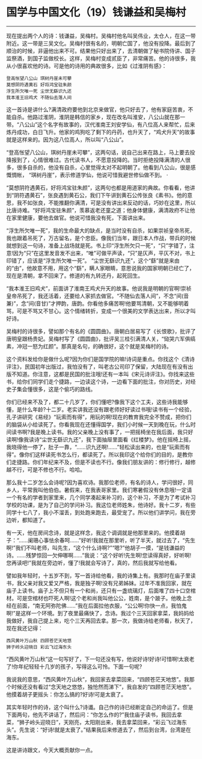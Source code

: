 # 国学与中国文化（19）钱谦益和吴梅村

------

现在提出两个人的诗：钱谦益，吴梅村。吴梅村他名叫吴伟业，太仓人，在这一带附近。这一带是三吴文化。吴梅村很有名的，明朝亡国了，他没有投降。最后到了顺治的时候，非逼他出来不可。结果他只好出来了，去清朝做了秘书院侍讲、国子监祭酒，到国子监做校长。这样，吴梅村变成贰臣了，非常痛苦。他的诗很多，我从小很喜欢他的诗。可是他的诗用的典故很多，比如《过淮阴有感》：

```
登高怅望八公山 琪树丹崖未可攀
莫想阴符遇黄石 好将鸿宝驻朱颜
浮生所欠唯一死 尘世无繇识九还
我本淮王旧鸡犬 不随仙去落人间
```

这一首诗是讲什么?满清政府要他到北京来做官，他只好去了，他有家庭苦衷，不能自杀。他路过淮阴，淮阴是韩信的家乡，现在改名叫淮安，八公山就在那一带。“八公山”这个名字有故事的，汉代淮南王刘安学仙，有八位高人来帮忙，后来炼丹成功，白日飞升。他家的鸡狗吃了剩下的丹药，也升天了，“鸡犬升天”的故事就是这样来的。因为这八位高人，所以叫“八公山”。

“登高怅望八公山，琪树丹崖未可攀”，这两句话，说自己出来在路上，马上要去投降报到了，心情很难过。古代读书人，不愿意投降的。当时拒绝投降满清的人很多，很多自杀的，他没有自杀，心里觉得太对不起明朝了。他看到八公山，很是感慨惆帐， “琪树丹崖”，表示修道学仙，他说可惜我避世修仙做不到。 ·

“莫想阴符遇黄石，好将鸿宝驻朱颜”，这两句也都是用道家的典故。你看看，他讲到“阴符遇黄石”，张良遇到黄石公，我们下午讲到黄石公传张良《素书》。他的意思，我不如张良，不能推翻你满清，可是没有讲出来反动的话，巧妙在这里，所以比唐诗难。“好将鸿宝驻朱颜”，羡慕返老还童之道；他身体健康，满清政府不让他在家里健康，要他去做官。他说可惜我没有死，下面讲出来。

“浮生所欠唯一死”，我的生命最大的缺点，是当时没有自杀，如果崇祯皇帝吊死，我也跟着吊死了，万古留名，是个忠臣。像我们当年，跟日本人作战，带兵的时候就想到这一句诗，准备上战场就是死。书上印“浮生所欠只一死”，“只”字错了，注意!因为“只”在这里发音发不出来，“唯”可做平声读，“只”是仄声，平仄不对，书上印错了，应该是“浮生所欠唯一死”。 “尘世无繇识九还”，这个“繇”就是来由的“由”，他故意不用，用这个“繇”，瞒人家眼睛，意思说我的国家明朝已经亡了，现在是清朝，拿不回来了。修道的有九转还丹，起死回生。

“我本淮王旧鸡犬”，前面讲了淮南王鸡犬升天的故事。他说我是明朝的官啊!崇祯皇帝吊死了，我还活着，还要给人家抓去做官。“不随仙去落人间”，不念“间(音兼)”，念“间(音甘)”才押韵，唐韵。你看他多痛苦啊!他要骂清朝，又不能够明着骂，可是不骂又不甘心。这个情绪转折，变成一个很美的文学表达出来，所以才叫好诗。

吴梅村的诗很多，譬如那个有名的《圆圆曲》。唐朝白居易写了《长恨歌》，批评了唐明皇跟杨贵妃。吴梅村写了《圆圆曲》，批评吴三桂引满清人关，“恸哭六军俱缟素，冲冠一怒为红颜”。那真是名句，的确很好，这个就是吴梅村的诗。

这个资料发给你是做什么呢?因为你们是国学院的嘛!诗词是重点。你找这个《清诗评注》，民国初年出版过，我怕没有了，叫老古公司印了保留，大陆现在有没有出版不知道。你注意，这都是民国的批注哦!还有一本叫《宋元诗评注》。你找来这些书，给你们同学们走个捷路，一边读这个诗，一边看下面的批注，你对历史，对经史子集会懂很多，这是个偷巧的路线。

你们已经来不及了，都二十几岁了，你们懂吧?像我下这个工夫，这些诗我能够懂，是什么年龄?十二岁。老实讲我还没有跟老师好好读过书哦!读书有一个经验，孔子讲研究《易经》“玩索而有得”，用玩的啊!现在的教育我完全不赞成，把你们的脑袋从小给读死了。你看我现在还懂得国学，我们小时候一天到晚在玩，什么时间读书啊?我是晚上读书。我的父亲晚上没有事了，一把摇椅坐在我后面，我只好读啊!像我读诗“尘世无繇识九还”，我下面抽屉里面看《红楼梦》。他在摇椅上摇，我晓得他一停了，肚子一靠，“……识九还啊!……”轻松读出来的，也是“玩索而有得”。像你们这样读死书怎么行，都读死了。所以我印这个给你们的目的，是教你们走捷路。你们年纪来不及，但是不读也不行。像我们朋友讲的：修行修行，越修越不行，可是不修也不行。哈哈。

那么我十二岁怎么会诗呢?因为喜欢诗。我那位老师，有名的诗人，学问很好，同乡人，平常我叫他伯伯。暑假来，在我表哥家里。我们寒暑假没有休息哦!一定请一个有名的学者到家里来，几个同学凑起来补习的，这个补习，不是为了考试补习学校的功课，是为了自己的学问补习。我这位老师姓朱，他诗好。我十二岁，有些同学十七八了，我小不溜丢，到处跑来跑去，最受宠了。所以他们讲学问，我在旁边听，都知道了。

有一天，他在房间念诗，就是这样念，我这个调调就是他那里来的。他摸着胡子：“……阑珊心事怯余春呵……”好听!我就在那里听，听了半天，就过去了，“先生啊!”我们不叫老师，叫先生，“这个什么诗啊?”“嗯?”他胡子一摸，“是钱谦益的诗。……残梦惊回一欠伸哪啊……”我说：“这个好听!先生啊!您读得真好，好听啊!您再读吧!”我就在旁边听，懂了!我就会写诗了，真的，然后我就写给他看。

譬如我年轻时，十五岁不到，写一首诗给他看，我的诗集上有。我那时在庙子里读书，我父亲对我又爱又严格，我是独子啊!没有兄弟姊妹。过年不准我回家，就在庙子上读书。庙子上不但只有一个和尚，还只有一盏琉璃灯，后面堆了四十口空棺材。可是空棺材也吓死人啊!这个老和尚我叫他公公，姓南，是个跛子。他晚上念经在前面，“南无阿弥陀佛……”我在后面拉他衣服，“公公啊!你快一点，我怕鬼啊!”是这样一个环境。到了夜里最痛快了，念诗。我过个三天回家拿菜，我妈妈给我做好，我自己提上来，吃个三天再回去拿。那一次，我做诗给老师看，秋天了，现在我还记得：

```
西风黄叶万山秋 四顾苍茫天地悠
狮子岭头迎晓日 彩云飞过海东头
```

“西风黄叶万山秋”这一句写好了，下一句还没有写，他说好诗!好诗!可惜啊!太衰老了!你年纪轻轻十几岁的孩子，写得这么可怜。下面一句呢?

我说我的意思，“西风黄叶万山秋”，我回家去拿菜回来，“四顾苍茫天地悠”。我那个时候还没有看过“念天地之悠悠，独怆然而涕下”，我自发的“四顾苍茫天地悠”。他摸着胡子更摇头：你怎么搞的?好诗!可是太衰了。

其实年轻时作的诗，这个叫什么?诗谶。自己作的诗已经断定自己的命运了。但是下面两句，他先不讲话了，然后问：“你怎么作的?”我住庙子读书，我回去拿菜，“狮子岭头迎晓日”，天刚亮，太阳刚出来，我去拿菜回来，“彩云飞过海东头”。先生说：“好诗!就是太衰了。”结果我后来修道去了，然后到台湾，台湾是在海东。

这是讲诗跟文，今天大概贡献你一点。
